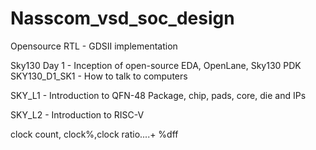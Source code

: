 # Nasscom_vsd_soc_design
Opensource RTL - GDSII implementation 

Sky130 Day 1 - Inception of open-source EDA, OpenLane, Sky130 PDK
SKY130_D1_SK1 - How to talk to computers

SKY_L1 - Introduction to QFN-48 Package, chip, pads, core, die and IPs

SKY_L2 - Introduction to RISC-V





clock count, clock%,clock ratio....+ %dff
